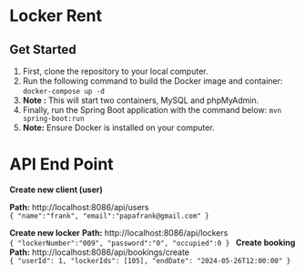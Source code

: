 # Locker Rent
## Get Started

1. First, clone the repository to your local computer.
2. Run the following command to build the Docker image and container:  `docker-compose up -d`
3. **Note :** This will start two containers, MySQL and phpMyAdmin.
4. Finally, run the Spring Boot application with the command below: `mvn spring-boot:run`
5. **Note:** Ensure Docker is installed on your computer.

# API End Point

**Create new client (user)**

**Path:** http://localhost:8086/api/users
<br>
`
{
	"name":"frank",
	"email":"papafrank@gmail.com"
}
`

**Create new locker**
**Path:** http://localhost:8086/api/lockers
<br>
`{
	"lockerNumber":"009",
	"password":"0",
	"occupied":0
}
`
**Create booking**
**Path:** http://localhost:8086/api/bookings/create
<br>
`
{
	"userId": 1,
	"lockerIds": [105],
	"endDate": "2024-05-26T12:00:00"
}
`

